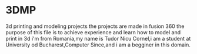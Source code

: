 # 3DMP
3d printing and modeling projects
the projects are made in fusion 360
the purpose of this file is to achieve experience and learn how to model and print in 3d
i'm from Romania,my name is Tudor Nicu Cornel,i am a student at University od Bucharest,Computer Since,and i am a begginer in this domain.

